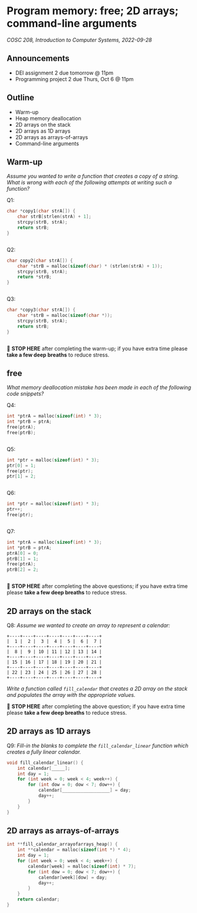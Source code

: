 # Program memory: free; 2D arrays; command-line arguments
_COSC 208, Introduction to Computer Systems, 2022-09-28_

## Announcements
* DEI assignment 2 due tomorrow @ 11pm
* Programming project 2 due Thurs, Oct 6 @ 11pm

## Outline
* Warm-up
* Heap memory deallocation
* 2D arrays on the stack
* 2D arrays as 1D arrays
* 2D arrays as arrays-of-arrays
* Command-line arguments

## Warm-up
_Assume you wanted to write a function that creates a copy of a string. What is wrong with each of the following attempts at writing such a function?_

Q1:
```C
char *copy1(char strA[]) {
    char strB[strlen(strA) + 1];
    strcpy(strB, strA);
    return strB;
}
```
```
```

Q2:
```C
char copy2(char strA[]) {
    char *strB = malloc(sizeof(char) * (strlen(strA) + 1));
    strcpy(strB, strA);
    return *strB;
}
```
```
```

Q3:
```C
char *copy3(char strA[]) {
    char *strB = malloc(sizeof(char *));
    strcpy(strB, strA);
    return strB;
}
```
```

```
🛑 **STOP HERE** after completing the warm-up; if you have extra time please **take a few deep breaths** to reduce stress.

## free
_What memory deallocation mistake has been made in each of the following code snippets?_

Q4: 
```C
int *ptrA = malloc(sizeof(int) * 3);
int *ptrB = ptrA;
free(ptrA);
free(ptrB);
```
```
```

<div style="page-break-after: always;"></div>

Q5:
```C
int *ptr = malloc(sizeof(int) * 3);
ptr[0] = 1;
free(ptr);
ptr[1] = 2;
```
```
```

Q6: 
```C
int *ptr = malloc(sizeof(int) * 3);
ptr++;
free(ptr);
```
```
```

Q7:
```C
int *ptrA = malloc(sizeof(int) * 3);
int *ptrB = ptrA;
ptrA[0] = 0;
ptrB[1] = 1;
free(ptrA);
ptrB[2] = 2;
```
```
```
🛑 **STOP HERE** after completing the above questions; if you have extra time please **take a few deep breaths** to reduce stress.

## 2D arrays on the stack
Q8: _Assume we wanted to create an array to represent a calendar:_
```
+----+----+----+----+----+----+----+
|  1 |  2 |  3 |  4 |  5 |  6 |  7 |
+----+----+----+----+----+----+----+
|  8 |  9 | 10 | 11 | 12 | 13 | 14 |
+----+----+----+----+----+----+----+
| 15 | 16 | 17 | 18 | 19 | 20 | 21 |
+----+----+----+----+----+----+----+
| 22 | 23 | 24 | 25 | 26 | 27 | 28 |
+----+----+----+----+----+----+----+
```
_Write a function called `fill_calendar` that creates a 2D array on the stack and populates the array with the appropriate values._

<div style="page-break-after: always;"></div>

🛑 **STOP HERE** after completing the above question; if you have extra time please **take a few deep breaths** to reduce stress.

## 2D arrays as 1D arrays
Q9: _Fill-in the blanks to complete the `fill_calendar_linear` function which creates a fully linear calendar._
```C
void fill_calendar_linear() {
    int calendar[_____];
    int day = 1;
    for (int week = 0; week < 4; week++) {
        for (int dow = 0; dow < 7; dow++) {
            calendar[__________________] = day;
            day++;
        }
    }
}
```

## 2D arrays as arrays-of-arrays
```C
int **fill_calendar_arrayofarrays_heap() {
    int **calendar = malloc(sizeof(int *) * 4);
    int day = 1;
    for (int week = 0; week < 4; week++) {
        calendar[week] = malloc(sizeof(int) * 7);
        for (int dow = 0; dow < 7; dow++) {
            calendar[week][dow] = day;
            day++;
        }
    }
    return calendar;
}
```

